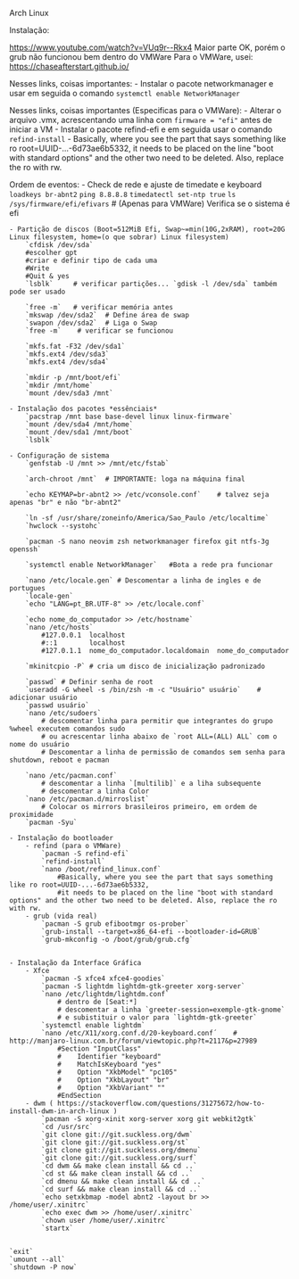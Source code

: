 Arch Linux

Instalação:

https://www.youtube.com/watch?v=VUq9r--Rkx4
Maior parte OK, porém o grub não funcionou bem dentro do VMWare
Para o VMWare, usei:
https://chaseafterstart.github.io/

Nesses links, coisas importantes:
    - Instalar o pacote networkmanager e usar em seguida o comando `systemctl enable NetworkManager`

Nesses links, coisas importantes (Especificas para o VMWare):
    - Alterar o arquivo .vmx, acrescentando uma linha com `firmware = "efi"` antes de iniciar a VM
    - Instalar o pacote refind-efi e em seguida usar o comando `refind-install`
        -  Basically, where you see the part that says something like ro root=UUID-...-6d73ae6b5332, 
        it needs to be placed on the line "boot with standard options" and the other two need to be deleted. Also, replace the ro with rw.
    
Ordem de eventos:
    - Check de rede e ajuste de timedate e keyboard
        `loadkeys br-abnt2`
        `ping 8.8.8.8`
        `timedatectl set-ntp true`
        `ls /sys/firmware/efi/efivars`  # (Apenas para VMWare) Verifica se o sistema é efi

    - Partição de discos (Boot=512MiB Efi, Swap~=min(10G,2xRAM), root=20G Linux filesystem, home=(o que sobrar) Linux filesystem)
        `cfdisk /dev/sda` 
        #escolher gpt
        #criar e definir tipo de cada uma
        #Write
        #Quit & yes
        `lsblk`     # verificar partições... `gdisk -l /dev/sda` também pode ser usado
        
        `free -m`   # verificar memória antes
        `mkswap /dev/sda2`  # Define área de swap
        `swapon /dev/sda2`  # Liga o Swap
        `free -m`    # verificar se funcionou

        `mkfs.fat -F32 /dev/sda1`
        `mkfs.ext4 /dev/sda3`
        `mkfs.ext4 /dev/sda4`

        `mkdir -p /mnt/boot/efi`
        `mkdir /mnt/home`
        `mount /dev/sda3 /mnt`

    - Instalação dos pacotes *essênciais*
        `pacstrap /mnt base base-devel linux linux-firmware`
        `mount /dev/sda4 /mnt/home`
        `mount /dev/sda1 /mnt/boot`
        `lsblk`

    - Configuração de sistema
        `genfstab -U /mnt >> /mnt/etc/fstab`

        `arch-chroot /mnt`  # IMPORTANTE: loga na máquina final

        `echo KEYMAP=br-abnt2 >> /etc/vconsole.conf`    # talvez seja apenas "br" e não "br-abnt2"
        
        `ln -sf /usr/share/zoneinfo/America/Sao_Paulo /etc/localtime`
        `hwclock --systohc`
        
        `pacman -S nano neovim zsh networkmanager firefox git ntfs-3g openssh`
        
        `systemctl enable NetworkManager`   #Bota a rede pra funcionar
        
        `nano /etc/locale.gen` # Descomentar a linha de ingles e de portugues
        `locale-gen`
        `echo "LANG=pt_BR.UTF-8" >> /etc/locale.conf`
        
        `echo nome_do_computador >> /etc/hostname`
        `nano /etc/hosts`
            #127.0.0.1  localhost
            #::1        localhost
            #127.0.1.1  nome_do_computador.localdomain  nome_do_computador
        
        `mkinitcpio -P` # cria um disco de inicialização padronizado

        `passwd` # Definir senha de root
        `useradd -G wheel -s /bin/zsh -m -c "Usuário" usuário`    # adicionar usuário
        `passwd usuário`
        `nano /etc/sudoers`
            # descomentar linha para permitir que integrantes do grupo %wheel executem comandos sudo
            # ou acrescentar linha abaixo de `root ALL=(ALL) ALL` com o nome do usuário
            # Descomentar a linha de permissão de comandos sem senha para shutdown, reboot e pacman
        
        `nano /etc/pacman.conf`
            # descomentar a linha `[multilib]` e a liha subsequente
            # descomentar a linha Color
        `nano /etc/pacman.d/mirroslist`
            # Colocar os mirrors brasileiros primeiro, em ordem de proximidade
        `pacman -Syu`

    - Instalação do bootloader
        - refind (para o VMWare)
            `pacman -S refind-efi`
            `refind-install`
            `nano /boot/refind_linux.conf`
                #Basically, where you see the part that says something like ro root=UUID-...-6d73ae6b5332, 
                #it needs to be placed on the line "boot with standard options" and the other two need to be deleted. Also, replace the ro with rw.
        - grub (vida real)
            `pacman -S grub efibootmgr os-prober`
            `grub-install --target=x86_64-efi --bootloader-id=GRUB`
            `grub-mkconfig -o /boot/grub/grub.cfg`

        
    - Instalação da Interface Gráfica
        - Xfce
            `pacman -S xfce4 xfce4-goodies`
            `pacman -S lightdm lightdm-gtk-greeter xorg-server`
            `nano /etc/lightdm/lightdm.conf`
                # dentro de [Seat:*]
                # descomentar a linha `greeter-session=exemple-gtk-gnome`
                # e subistituir o valor para `lightdm-gtk-greeter`
            `systemctl enable lightdm`
            `nano /etc/X11/xorg.conf.d/20-keyboard.conf´    # http://manjaro-linux.com.br/forum/viewtopic.php?t=2117&p=27989
                #Section "InputClass"
                #    Identifier "keyboard"
                #    MatchIsKeyboard "yes"
                #    Option "XkbModel" "pc105"
                #    Option "XkbLayout" "br"
                #    Option "XkbVariant" ""
                #EndSection
        - dwm ( https://stackoverflow.com/questions/31275672/how-to-install-dwm-in-arch-linux )
            `pacman -S xorg-xinit xorg-server xorg git webkit2gtk`
            `cd /usr/src`
            `git clone git://git.suckless.org/dwm`
            `git clone git://git.suckless.org/st`
            `git clone git://git.suckless.org/dmenu`
            `git clone git://git.suckless.org/surf`
            `cd dwm && make clean install && cd ..`
            `cd st && make clean install && cd ..`
            `cd dmenu && make clean install && cd ..`
            `cd surf && make clean install && cd ..`
            `echo setxkbmap -model abnt2 -layout br >> /home/user/.xinitrc`
            `echo exec dwm >> /home/user/.xinitrc`
            `chown user /home/user/.xinitrc`
            `startx`
        

    `exit`
    `umount --all`
    `shutdown -P now`